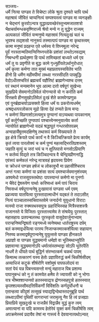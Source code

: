 सञ्जयः-  
धर्मे नित्या पाण्डव ते विचेष्टा लोके श्रुता दृश्यते चापि पार्थ  
महाश्रावं जीवितं चाप्यनित्यं सम्पश्यस्त्वं पाण्डव मा व्यनङ्क्षीः  
न चेद्भागं कुरवोऽन्यत्र युद्धात्प्रयच्छेरंस्तुभ्यमजातशत्रो  
भैक्षचर्यामन्धकवृष्णिराज्ये श्रेयो मन्ये न तु युद्धेन राज्यम्  
अल्पकालं जीवितं यन्मनुष्ये महास्रावं नित्यदुःखं चलं च  
भूयश्च तद्यशसो नानुरूपं तस्मात्पापं पाण्डव मा कृथास्त्वम्  
कामा मनुष्यं प्रदहन्त एते धर्मस्य ये विघ्नमूला नरेन्द्र  
पूर्वं नरस्तान्मतिमान्विनिघ्नन्लोके प्रशंसां लभतेऽनवद्याम्  
निबन्धनी ह्यर्थतृष्णा हि पार्थ तामिच्छतां बाध्यते धर्म एव  
धर्मं तु यः प्रवृणीते स बुद्धः कामे गृध्नुर्हीयतेऽर्थानुरोधात्  
धर्मं कृत्वा कर्मणा तात मुख्यं महाप्रतापस्सवितेव भाति  
हीनो हि धर्मेण महीमपीमां लब्ध्वा नरस्सीदति पापबुद्धिः  
वेदोऽधीतश्चरितं ब्रह्मचर्यं यज्ञैरिष्टं ब्राह्मणेभ्यश्च दत्तम्  
परं स्थानं मन्यमानेन भूय आत्मा दत्तो वर्षपूगं सुखेभ्यः  
सुखप्रिये सेवमानोऽतिवेलं योगन्यासे यो न करोति कर्म  
वित्तक्षये हीनसुखोऽतिवेलं दुःखं शेते कामवेगप्रणुन्नः  
एवं पुनर्ब्रह्मचर्याऽप्रसक्तो हित्वा धर्मं यः प्रकरोत्यधर्मम्  
अश्रद्दधत्परलोकाय मूढो हित्वा देहं तप्यते प्रेत्य मन्दः  
न कर्मणां विप्रणाशोऽस्त्यमुत्र पुण्यानां वाऽप्यथवा पापकानाम्  
पूर्वं कर्तुर्गच्छति पुण्यपापं पश्चात्त्वेनमनुयात्येव कर्ता  
न्यायोपेतं ब्राह्मणेभ्यो यदन्नं श्रद्धापूतं गन्धरसोपपन्नम्  
अन्वाहार्येषूत्तमदक्षिणेषु तथारूपं कर्म विख्यायते ते  
इह क्षेत्रे क्रियते पार्थ कार्यं न वै किञ्चित्क्रियते प्रेत्य कार्यम्  
कृतं त्वया पारलोक्यं च कर्म पुण्यं महत्सद्भिरतिप्रशस्तम्  
जहाति मृत्युं च जरां भयं च न क्षुत्पिपासे मनसोऽप्रियाणि  
न कर्तव्यं विद्यते तत्र किञ्चिदन्यत्र वै चेन्द्रियप्रीणनाद्धि  
एवंरूपं कर्मफलं नरेन्द्र मात्रावहं हृदयस्य प्रियेण  
स क्रोधजं पाण्डव हर्षजं च लोकावुभौ मा प्रहासीश्चिराय  
अन्तं गत्वा कर्मणां या प्रशंसा सत्यं दमश्चार्जवमानृशंस्यम्  
अश्वमेधो राजसूयस्तथेष्टः पापस्यान्तं कर्मणो मा पुनर्गाः  
न चैवेदं द्वेषरूपेण पार्थाः करिष्यध्वं कर्म पापं चिराय  
निवसध्वं वर्षपूगान्वनेषु दुःखावासं पाण्डवा धर्म एवम्  
प्रव्रज्यया यातयित्वा पुरस्तादात्माधीनं यद्बलं ते तदाऽसीत्  
नित्यं पाञ्चालास्सचिवास्तवेमे जनार्दनो युयुधानो विराटः  
मत्स्यो राजा रुक्मरथस्सपुत्रः प्रहारिभिस्सह मित्रैस्सशस्त्रैः  
राजानस्ते ये विजिताः पुरस्तात्त्वामेव ते संश्रयेयुः पुरस्तात्  
महासहायः प्रतपन्बलस्थः पुरस्कृतो वासुदेवार्जुनाभ्याम्  
परान्हनिष्यन्द्विषतो रङ्गमध्ये व्यनेष्यथा धार्तराष्ट्रस्य दर्पम्  
बलं कस्माद्वर्धयित्वा परस्य निजान्कस्मात्कर्शयित्वा सहायान्  
निरुष्य कस्माद्वर्षपूगान्वनेषु युयुत्ससे पाण्डव हीनकाले  
अप्राज्ञो वा पाण्डव युद्ध्यमानो धर्मज्ञो वा भूतिमथाभ्युपैति  
प्रज्ञावान्वा युद्ध्यमानोऽपि धर्मात्संस्तम्भाद्वा सोऽपि भूतेरपैति  
नाधर्मे ते धीयते पार्थ बुद्धिर्न संरम्भात्कर्म चकर्थ पापम्  
किमात्थ तत्कारणं यस्य हेतोः प्रज्ञाविरुद्धं कर्म चिकीर्षसीदम्  
अव्याधिजं कटुकं शीर्षरोगि यशोमुषं पापफलोदयं वा  
सतां पेयं यन्न पिबन्त्यसन्तो मन्युं महाराज पिब प्रशाम्य  
पापानुबन्धं को नु तं कामयेत क्षमैव ते ज्यायसी को नु भोगाः  
यत्र भीष्मश्शान्तनवो हतस्स्याद्यत्र द्रोणस्सहपुत्रो हतस्स्यात्  
कृपश्शल्यस्सौमदत्तिर्विकर्णो विविंशतिः कर्णदुर्योधनौ च  
एतान्हत्वा कीदृशं तत्सुखं स्याद्यद्विन्देथास्तदनुब्रूहि पार्थ  
लब्ध्वाऽपीमां पृथिवीं सागरान्तां जरामृत्यू नैव हि त्वं प्रजह्याः  
प्रियाप्रिये सुखदुःखे च राजन्नैवं विद्वान्नैव युद्धं कुरु त्वम्  
अमात्यानां  वा यदि कामस्य हेतोरेवं युक्तं कर्म चिकीर्षसि त्वम्  
अपक्रमेस्स्वं प्रदायैव तेषां मा गास्त्वं वै देवयानात्पथोऽन्यत्  
